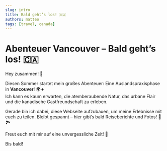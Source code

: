 ```yaml
---
slug: intro
title: Bald geht’s los! 🇨🇦
authors: matteo
tags: [travel, canada]
---
```


# Abenteuer Vancouver – Bald geht’s los! 🇨🇦

Hey zusammen! 👋

Diesen Sommer startet mein großes Abenteuer: Eine Auslandspraxisphase in **Vancouver**! 🌍✈️  
Ich kann es kaum erwarten, die atemberaubende Natur, das urbane Flair und die kanadische Gastfreundschaft zu erleben.

Gerade bin ich dabei, diese Webseite aufzubauen, um meine Erlebnisse mit euch zu teilen. Bleibt gespannt – hier gibt’s bald Reiseberichte und Fotos! 📸🏞️

Freut euch mit mir auf eine unvergessliche Zeit! 🚀

Bis bald!
